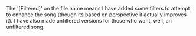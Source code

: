 The '[Filtered]' on the file name means I have added some filters to attempt to enhance the song (though its based on perspective it actually improves it). I have also made unfiltered versions for those who want, well, an unfiltered song.

